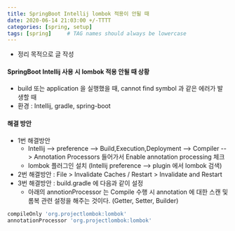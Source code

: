 ```yaml
---
title: SpringBoot Intellij lombok 적용이 안될 때
date: 2020-06-14 21:03:00 +/-TTTT
categories: [spring, setup]
tags: [spring]     # TAG names should always be lowercase
---
```


* 정리 목적으로 글 작성

#### SpringBoot Intellij 사용 시 lombok 적용 안될 때 상황
- build 또는 application 을 실행했을 때, cannot find symbol 과 같은 에러가 발생할 때
- 환경 : Intellij, gradle, spring-boot

#### 해결 방안
* 1번 해결방안
	* Intellij --> preference --> Build,Execution,Deployment --> Compiler --> Annotation Processors 들어가서 Enable annotation processing 체크
	* lombok 플러그인 설치 (Intellij preference --> plugin 에서 lombok 검색)
* 2번 해결방안 : File > Invalidate Caches / Restart > Invalidate and Restart
* 3번 해결방안 : build.gradle 에 다음과 같이 설정
	- 아래의 annotionProcessor 는 Compile 수행 시 annotation 에 대한 스캔 및 롬복 관련 설정을 해주는 것이다. (Getter, Setter, Builder)

```groovy
compileOnly 'org.projectlombok:lombok'  
annotationProcessor 'org.projectlombok:lombok'
```